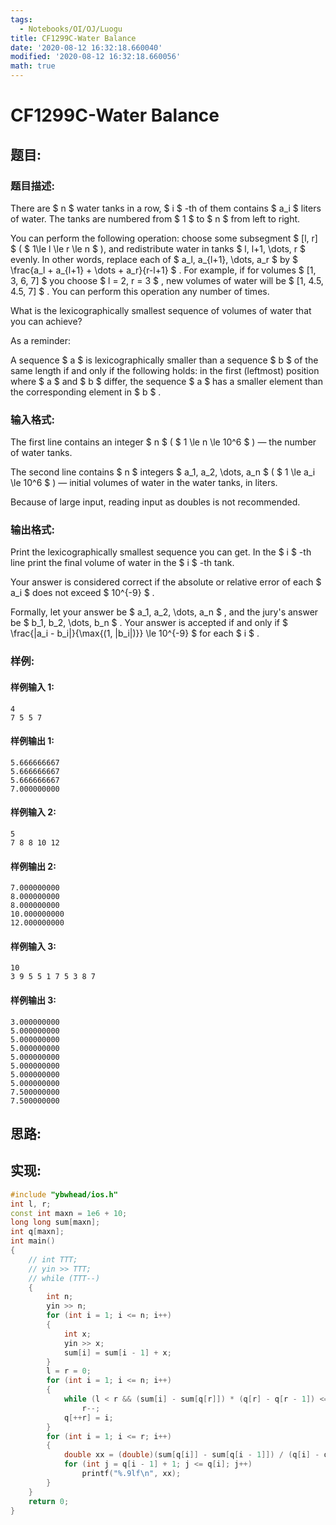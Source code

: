 ```yaml
---
tags:
  - Notebooks/OI/OJ/Luogu
title: CF1299C-Water Balance
date: '2020-08-12 16:32:18.660040'
modified: '2020-08-12 16:32:18.660056'
math: true
---
```


# CF1299C-Water Balance

## 题目:

### 题目描述:

There are $ n $ water tanks in a row, $ i $ -th of them contains $ a_i $ liters of water. The tanks are numbered from $ 1 $ to $ n $ from left to right.

You can perform the following operation: choose some subsegment $ [l, r] $ ( $ 1\le l \le r \le n $ ), and redistribute water in tanks $ l, l+1, \dots, r $ evenly. In other words, replace each of $ a_l, a_{l+1}, \dots, a_r $ by $ \frac{a_l + a_{l+1} + \dots + a_r}{r-l+1} $ . For example, if for volumes $ [1, 3, 6, 7] $ you choose $ l = 2, r = 3 $ , new volumes of water will be $ [1, 4.5, 4.5, 7] $ . You can perform this operation any number of times.

What is the lexicographically smallest sequence of volumes of water that you can achieve?

As a reminder:

A sequence $ a $ is lexicographically smaller than a sequence $ b $ of the same length if and only if the following holds: in the first (leftmost) position where $ a $ and $ b $ differ, the sequence $ a $ has a smaller element than the corresponding element in $ b $ .

### 输入格式:

The first line contains an integer $ n $ ( $ 1 \le n \le 10^6 $ ) — the number of water tanks.

The second line contains $ n $ integers $ a_1, a_2, \dots, a_n $ ( $ 1 \le a_i \le 10^6 $ ) — initial volumes of water in the water tanks, in liters.

Because of large input, reading input as doubles is not recommended.

### 输出格式:

Print the lexicographically smallest sequence you can get. In the $ i $ -th line print the final volume of water in the $ i $ -th tank.

Your answer is considered correct if the absolute or relative error of each $ a_i $ does not exceed $ 10^{-9} $ .

Formally, let your answer be $ a_1, a_2, \dots, a_n $ , and the jury's answer be $ b_1, b_2, \dots, b_n $ . Your answer is accepted if and only if $ \frac{|a_i - b_i|}{\max{(1, |b_i|)}} \le 10^{-9} $ for each $ i $ .

### 样例:

#### 样例输入 1:

```
4
7 5 5 7
```

#### 样例输出 1:

```
5.666666667
5.666666667
5.666666667
7.000000000
```

#### 样例输入 2:

```
5
7 8 8 10 12
```

#### 样例输出 2:

```
7.000000000
8.000000000
8.000000000
10.000000000
12.000000000
```

#### 样例输入 3:

```
10
3 9 5 5 1 7 5 3 8 7
```

#### 样例输出 3:

```
3.000000000
5.000000000
5.000000000
5.000000000
5.000000000
5.000000000
5.000000000
5.000000000
7.500000000
7.500000000
```

## 思路:

## 实现:

```cpp
#include "ybwhead/ios.h"
int l, r;
const int maxn = 1e6 + 10;
long long sum[maxn];
int q[maxn];
int main()
{
    // int TTT;
    // yin >> TTT;
    // while (TTT--)
    {
        int n;
        yin >> n;
        for (int i = 1; i <= n; i++)
        {
            int x;
            yin >> x;
            sum[i] = sum[i - 1] + x;
        }
        l = r = 0;
        for (int i = 1; i <= n; i++)
        {
            while (l < r && (sum[i] - sum[q[r]]) * (q[r] - q[r - 1]) <= (sum[q[r]] - sum[q[r - 1]]) * (i - q[r]))
                r--;
            q[++r] = i;
        }
        for (int i = 1; i <= r; i++)
        {
            double xx = (double)(sum[q[i]] - sum[q[i - 1]]) / (q[i] - q[i - 1]);
            for (int j = q[i - 1] + 1; j <= q[i]; j++)
                printf("%.9lf\n", xx);
        }
    }
    return 0;
}
```
